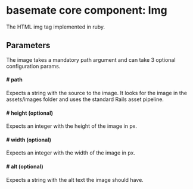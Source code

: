 # basemate core component: Img

The HTML img tag implemented in ruby.

## Parameters

The image takes a mandatory path argument and can take 3 optional configuration params.

#### # path
Expects a string with the source to the image. It looks for the image in the assets/images folder and uses the standard Rails asset pipeline.

#### # height (optional)
Expects an integer with the height of the image in px.

#### # width (optional)
Expects an integer with the width of the image in px.

#### # alt (optional)
Expects a string with the alt text the image should have.
